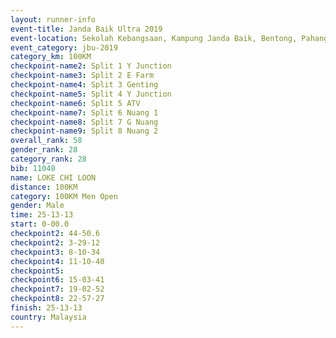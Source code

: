 ```yaml
---
layout: runner-info 
event-title: Janda Baik Ultra 2019
event-location: Sekolah Kebangsaan, Kampung Janda Baik, Bentong, Pahang, Malaysia
event_category: jbu-2019 
category_km: 100KM 
checkpoint-name2: Split 1 Y Junction  
checkpoint-name3: Split 2 E Farm  
checkpoint-name4: Split 3 Genting  
checkpoint-name5: Split 4 Y Junction 
checkpoint-name6: Split 5 ATV 
checkpoint-name7: Split 6 Nuang 1 
checkpoint-name8: Split 7 G Nuang 
checkpoint-name9: Split 8 Nuang 2 
overall_rank: 58
gender_rank: 28
category_rank: 28
bib: 11048
name: LOKE CHI LOON
distance: 100KM
category: 100KM Men Open
gender: Male
time: 25-13-13
start: 0-00.0
checkpoint2: 44-50.6
checkpoint2: 3-29-12
checkpoint3: 8-10-34
checkpoint4: 11-10-40
checkpoint5: 
checkpoint6: 15-03-41
checkpoint7: 19-02-52
checkpoint8: 22-57-27
finish: 25-13-13
country: Malaysia
---
```

